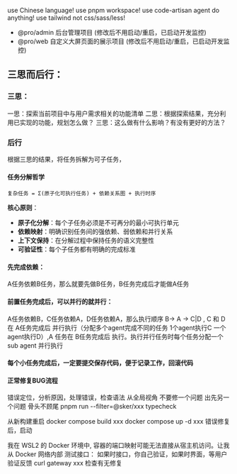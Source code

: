 use Chinese language!
use pnpm workspace!
use code-artisan agent do anything! 
use tailwind not css/sass/less!

- @pro/admin 后台管理项目 (修改后不用启动/重启，已启动开发监控)
- @pro/web 自定义大屏页面的展示项目 (修改后不用启动/重启，已启动开发监控)

## 三思而后行：

### 三思：

一思：探索当前项目中与用户需求相关的功能清单
二思：根据探索结果，充分利用已实现的功能，规划怎么做？
三思：这么做有什么影响？有没有更好的方法？


### 后行
根据三思的结果，将任务拆解为可子任务，



#### 任务分解哲学
```
复杂任务 = Σ(原子化可执行任务) + 依赖关系图 + 执行时序
```

**核心原则**：
- **原子化分解**：每个子任务必须是不可再分的最小可执行单元
- **依赖映射**：明确识别任务间的强依赖、弱依赖和并行关系
- **上下文保持**：在分解过程中保持任务的语义完整性
- **可验证性**：每个子任务都有明确的完成标准


#### 先完成依赖：

A任务依赖B任务，那么就要先做B任务，B任务完成后才能做A任务

#### 前置任务完成后，可以并行的就并行：

A任务依赖B，C任务依赖A，D任务依赖A，那么执行顺序 B-> A -> C|D , C 和 D 在 A任务完成后 并行执行（分配多个agent完成不同的任务 1个agent执行C 一个agent执行D）,A 任务在 B任务完成后 执行。执行并行任务时每个任务分配一个 sub agent 并行执行

#### 每个小任务完成后，一定要提交保存代码，便于记录工作，回滚代码

#### 正常修复BUG流程
错误定位，分析原因，处理错误，检查语法
从全局视角 不要修一个问题 出先另一个问题 骨头不顾尾
pnpm run --filter=@sker/xxx typecheck

从新构建重启
docker compose build xxx
docker compose up -d xxx 错误修复后，启动

我在 WSL2 的 Docker 环境中, 容器的端口映射可能无法直接从宿主机访问。让我从 Docker 网络内部 测试接口：
如果时接口，你自己验证，如果时界面，等用户验证反馈
curl gateway xxx 检查有无修复